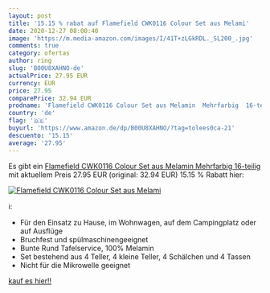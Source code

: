 ```yaml
---
layout: post
title: '15.15 % rabat auf Flamefield CWK0116 Colour Set aus Melami'
date: 2020-12-27 08:00:40
image: 'https://m.media-amazon.com/images/I/41T+zLGkRDL._SL200_.jpg'
comments: true
category: ofertas
author: ring
slug: 'B00U8XAHNO-de'
actualPrice: 27.95 EUR
currency: EUR
price: 27.95
comparePrice: 32.94 EUR
prodname: 'Flamefield CWK0116 Colour Set aus Melamin  Mehrfarbig  16-teilig'
country: 'de'
flag: '🇩🇪'
buyurl: 'https://www.amazon.de/dp/B00U8XAHNO/?tag=tolees0ca-21'
descuento: '15.15'
average: '27.95'
---
```


Es gibt ein [Flamefield CWK0116 Colour Set aus Melamin  Mehrfarbig  16-teilig](https://www.amazon.de/dp/B00U8XAHNO/?tag=tolees0ca-21) mit aktuellem Preis 27.95 EUR (original: 32.94 EUR) 15.15 % Rabatt hier:

[![Flamefield CWK0116 Colour Set aus Melami](https://m.media-amazon.com/images/I/41T+zLGkRDL._SL200_.jpg)](https://www.amazon.de/dp/B00U8XAHNO/?tag=tolees0ca-21)

ℹ️:

- Für den Einsatz zu Hause, im Wohnwagen, auf dem Campingplatz oder auf Ausflüge
- Bruchfest und spülmaschinengeeignet
- Bunte Rund Tafelservice, 100% Melamin
- Set bestehend aus 4 Teller, 4 kleine Teller, 4 Schälchen und 4 Tassen
- Nicht für die Mikrowelle geeignet

[kauf es hier!!](https://www.amazon.de/dp/B00U8XAHNO/?tag=tolees0ca-21)
